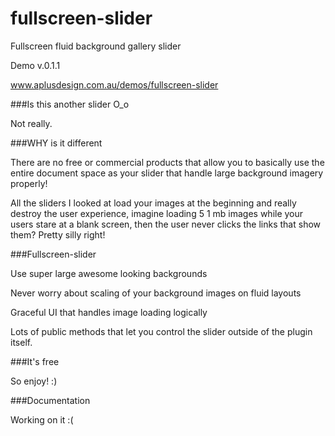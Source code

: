 fullscreen-slider
=================

Fullscreen fluid background gallery slider

Demo v.0.1.1

www.aplusdesign.com.au/demos/fullscreen-slider



###Is this another slider O_o

Not really. 


###WHY is it different

There are no free or commercial products that allow you to basically use the entire document space as your slider that handle large background imagery properly!

All the sliders I looked at load your images at the beginning and really destroy the user experience, imagine loading 5 1 mb images while your users stare at a blank screen, then the user never clicks the links that show them? Pretty silly right!



###Fullscreen-slider

Use super large awesome looking backgrounds

Never worry about scaling of your background images on fluid layouts

Graceful UI that handles image loading logically

Lots of public methods that let you control the slider outside of the plugin itself.


###It's free

So enjoy! :)


###Documentation

Working on it :(

